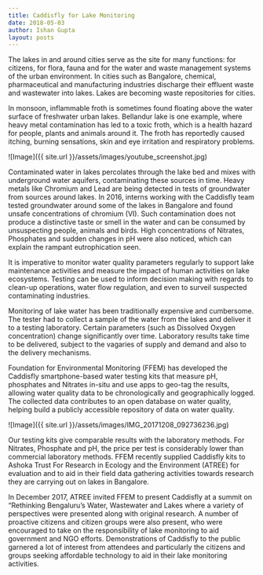 ```yaml
---
title: Caddisfly for Lake Monitoring
date: 2018-05-03
author: Ishan Gupta
layout: posts
---
```


The lakes in and around cities serve as the site for many functions: for citizens, for flora, fauna and for the water and waste management systems of the urban environment. In cities such as Bangalore, chemical, pharmaceutical and manufacturing industries discharge their effluent waste and wastewater into lakes. Lakes are becoming waste repositories for cities.

In monsoon, inflammable froth is sometimes found floating above the water surface of freshwater urban lakes. Bellandur lake is one example, where heavy metal contamination has led to a toxic froth, which is a health hazard for people, plants and animals around it. The froth has reportedly caused itching, burning sensations, skin and eye irritation and respiratory problems.

![Image]({{ site.url }}/assets/images/youtube_screenshot.jpg)

Contaminated water in lakes percolates through the lake bed and mixes with underground water aquifers, contaminating these sources in time. Heavy metals like Chromium and Lead are being detected in tests of groundwater from sources around lakes. In 2016, interns working with the Caddisfly team tested groundwater around some of the lakes in Bangalore and found unsafe concentrations of chromium (VI). Such contamination does not produce a distinctive taste or smell in the water and can be consumed by unsuspecting people, animals and birds. High concentrations of Nitrates, Phosphates and sudden changes in pH were also noticed, which can explain the rampant eutrophication seen.

It is imperative to monitor water quality parameters regularly to support lake maintenance activities and measure the impact of human activities on lake ecosystems. Testing can be used to inform decision making with regards to clean-up operations, water flow regulation, and even to surveil suspected contaminating industries.
 
Monitoring of lake water has been traditionally expensive and cumbersome. The tester had to collect a sample of the water from the lakes and deliver it to a testing laboratory. Certain parameters (such as Dissolved Oxygen concentration) change significantly over time. Laboratory results take time to be delivered, subject to the vagaries of supply and demand and also to the delivery mechanisms.

Foundation for Environmental Monitoring (FFEM) has developed the Caddisfly smartphone-based water testing kits that measure pH, phosphates and Nitrates in-situ and use apps to geo-tag the results, allowing water quality data to be chronologically and geographically logged. The collected data contributes to an open database on water quality, helping build a publicly accessible repository of data on water quality. 

![Image]({{ site.url }}/assets/images/IMG_20171208_092736236.jpg)

Our testing kits give comparable results with the laboratory methods. For Nitrates, Phosphate and pH, the price per test is considerably lower than commercial laboratory methods.
FFEM recently supplied Caddisfly kits to Ashoka Trust For Research in Ecology and the Environment (ATREE) for evaluation and to aid in their field data gathering activities towards research they are carrying out on lakes in Bangalore.

In December 2017, ATREE invited FFEM to present Caddisfly at a summit on “Rethinking Bengaluru’s Water, Wastewater and Lakes where a variety of perspectives were presented along with original research. A number of proactive citizens and citizen groups were also present, who were encouraged to take on the responsibility of lake monitoring to aid government and NGO efforts. Demonstrations of Caddisfly to the public garnered a lot of interest from attendees and particularly the citizens and groups seeking affordable technology to aid in their lake monitoring activities.
